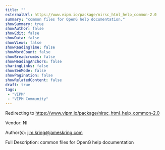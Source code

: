 ```yaml
---
title: ""
externalUrl: https://www.vipm.io/package/nirsc_html_help_common-2.0
summary: "common files for OpenG help documentation."
showSummary: true
showAuthor: false
showEdit: false
showData: false
showViews: false
showReadingTime: false
showWordCount: false
showBreadcrumbs: false
showHeadingAnchors: false
sharingLinks: false
showZenMode: false
showPagination: false
showRelatedContent: false
draft: true
tags:
 - "VIPM"
 - "VIPM Community"
---
```


Redirecting to https://www.vipm.io/package/nirsc_html_help_common-2.0

Vendor: NI

Author(s): jim.kring@jameskring.com
 
Full Description:
common files for OpenG help documentation